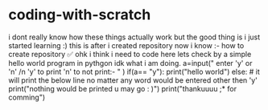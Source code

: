 # coding-with-scratch
i dont really know how these things actually work but the good thing is i just started learning :)
this is after i created repository 
now i know :-
how to create repository ✅
ohk i think i need to code here lets check by a simple hello world program in pythgon idk what i am doing.
a=input(" enter 'y' or 'n' /n 'y' to print 'n' to not print:- " )
if(a== "y"):
    print("hello world")
else: # it will print the below line no matter any word would be entered other then 'y'
    print("nothing would be printed u may go : )")
print("thankuuuu ;* for comming") 

